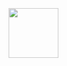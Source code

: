 <div id="header" align="center">
  <img src="src="https://media.giphy.com/media/hS42TuYYnANLFR9IRQ/giphy.gif" width="100"/>
</div>
